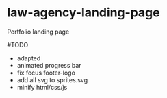 # law-agency-landing-page
Portfolio landing page

#TODO
- adapted
- animated progress bar
- fix focus footer-logo
- add all svg to sprites.svg
- minify html/css/js